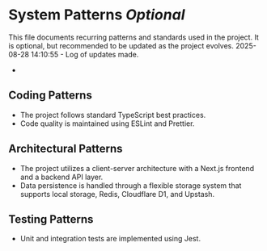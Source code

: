 # System Patterns *Optional*

This file documents recurring patterns and standards used in the project.
It is optional, but recommended to be updated as the project evolves.
2025-08-28 14:10:55 - Log of updates made.

*

## Coding Patterns

*   The project follows standard TypeScript best practices.
*   Code quality is maintained using ESLint and Prettier.

## Architectural Patterns

*   The project utilizes a client-server architecture with a Next.js frontend and a backend API layer.
*   Data persistence is handled through a flexible storage system that supports local storage, Redis, Cloudflare D1, and Upstash.

## Testing Patterns

*   Unit and integration tests are implemented using Jest.